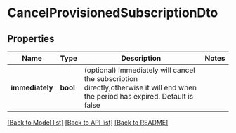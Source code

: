 # CancelProvisionedSubscriptionDto

## Properties
Name | Type | Description | Notes
------------ | ------------- | ------------- | -------------
**immediately** | **bool** | (optional) Immediately will cancel the subscription directly,otherwise it will end when the period has expired. Default is false | 

[[Back to Model list]](../../README.md#documentation-for-models) [[Back to API list]](../../README.md#documentation-for-api-endpoints) [[Back to README]](../../README.md)

